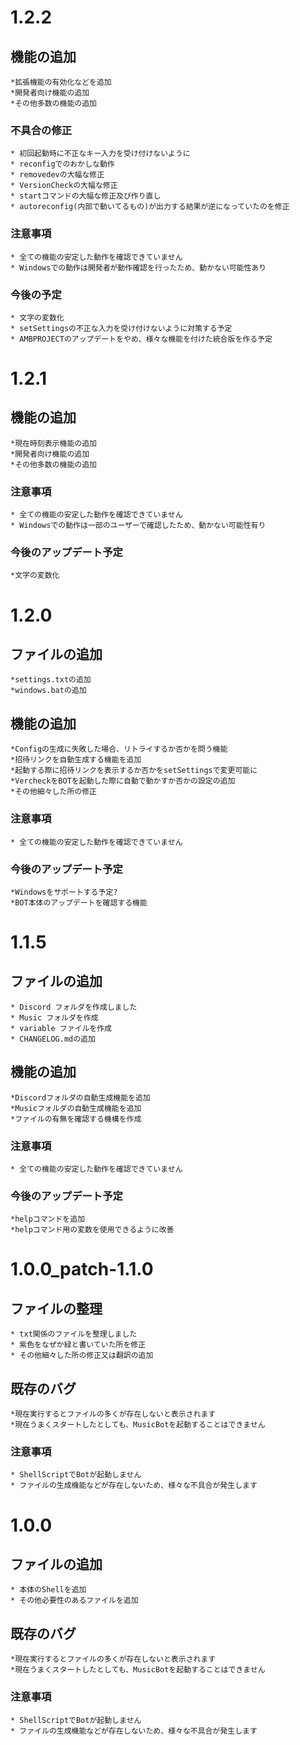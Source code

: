 # 1.2.2
## 機能の追加
    *拡張機能の有効化などを追加
    *開発者向け機能の追加
    *その他多数の機能の追加
### 不具合の修正
    * 初回起動時に不正なキー入力を受け付けないように
    * reconfigでのおかしな動作
    * removedevの大幅な修正
    * VersionCheckの大幅な修正
    * startコマンドの大幅な修正及び作り直し
    * autoreconfig(内部で動いてるもの)が出力する結果が逆になっていたのを修正
### 注意事項
    * 全ての機能の安定した動作を確認できていません
    * Windowsでの動作は開発者が動作確認を行ったため、動かない可能性あり
### 今後の予定
    * 文字の変数化
    * setSettingsの不正な入力を受け付けないように対策する予定
    * AMBPROJECTのアップデートをやめ、様々な機能を付けた統合版を作る予定

# 1.2.1
## 機能の追加
    *現在時刻表示機能の追加
    *開発者向け機能の追加
    *その他多数の機能の追加
### 注意事項
    * 全ての機能の安定した動作を確認できていません
    * Windowsでの動作は一部のユーザーで確認したため、動かない可能性有り
### 今後のアップデート予定
    *文字の変数化

# 1.2.0
## ファイルの追加
    *settings.txtの追加
    *windows.batの追加
## 機能の追加
    *Configの生成に失敗した場合、リトライするか否かを問う機能
    *招待リンクを自動生成する機能を追加
    *起動する際に招待リンクを表示するか否かをsetSettingsで変更可能に
    *VercheckをBOTを起動した際に自動で動かすか否かの設定の追加
    *その他細々した所の修正
### 注意事項
    * 全ての機能の安定した動作を確認できていません
### 今後のアップデート予定
    *Windowsをサポートする予定?
    *BOT本体のアップデートを確認する機能

# 1.1.5
## ファイルの追加
    * Discord フォルダを作成しました
    * Music フォルダを作成
    * variable ファイルを作成
    * CHANGELOG.mdの追加
## 機能の追加
    *Discordフォルダの自動生成機能を追加
    *Musicフォルダの自動生成機能を追加
    *ファイルの有無を確認する機構を作成
### 注意事項
    * 全ての機能の安定した動作を確認できていません
### 今後のアップデート予定
    *helpコマンドを追加
    *helpコマンド用の変数を使用できるように改善

# 1.0.0_patch-1.1.0
## ファイルの整理
    * txt関係のファイルを整理しました
    * 紫色をなぜか緑と書いていた所を修正
    * その他細々した所の修正又は翻訳の追加
## 既存のバグ
    *現在実行するとファイルの多くが存在しないと表示されます
    *現在うまくスタートしたとしても、MusicBotを起動することはできません
### 注意事項
    * ShellScriptでBotが起動しません
    * ファイルの生成機能などが存在しないため、様々な不具合が発生します

# 1.0.0
## ファイルの追加
    * 本体のShellを追加
    * その他必要性のあるファイルを追加
## 既存のバグ
    *現在実行するとファイルの多くが存在しないと表示されます
    *現在うまくスタートしたとしても、MusicBotを起動することはできません
### 注意事項
    * ShellScriptでBotが起動しません
    * ファイルの生成機能などが存在しないため、様々な不具合が発生します